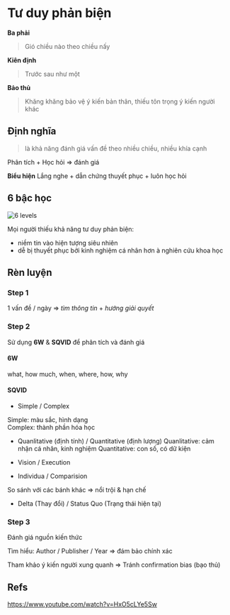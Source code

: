 # Tư duy phản biện

**Ba phải**

> Gió chiều nào theo chiều nấy 

**Kiên định**

> Trước sau như một 

**Bảo thủ** 

> Khăng khăng bảo vệ ý kiến bản thân, thiếu tôn trọng ý kiến người khác 

## Định nghĩa

> là khả năng đánh giá vấn đề theo nhiều chiều, nhiều khía cạnh

Phân tích + Học hỏi => đánh giá 

**Biểu hiện**
Lắng nghe +  dẫn chứng thuyết phục  + luôn học hỏi

## 6 bậc học

![6 levels](@/images/study/criticalthinking.png)


Mọi người thiếu khả năng tư duy phản biện:
- niềm tin vào hiện tượng siêu nhiên
- dễ bị thuyết phục bởi kinh nghiệm cá nhân hơn à nghiên cứu khoa học 

## Rèn luyện

### Step 1

1 vấn đề / ngày => *tìm thông tin* + *hướng giải quyết*

### Step 2

Sử dụng **6W** & **SQVID** để phân tích và đánh giá

#### 6W
what, how much, when, where, how, why

#### SQVID

- Simple / Complex 

Simple: màu sắc, hình dạng  
Complex: thành phần hóa học 

- Quanlitative  (định tính) / Quantitative (định lượng)
Quanlitative: cảm nhận cá nhân, kinh nghiệm
Quantitative: con số, có dữ kiện 

- Vision / Execution

- Individua / Comparision

So sánh với các bánh khác => nổi trội & hạn chế

- Delta (Thay đổi) / Status Quo (Trạng thái hiện tại)

### Step 3

Đánh giá nguồn kiến thức

Tìm hiểu: Author / Publisher / Year  => đám bảo chính xác

Tham khảo ý kiến người xung quanh => Tránh confirmation bias (bạo thủ)

## Refs 

https://www.youtube.com/watch?v=HxO5cLYe5Sw